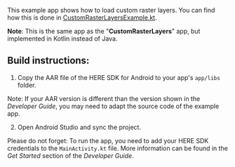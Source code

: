 This example app shows how to load custom raster layers. You can find how this is done in [CustomRasterLayersExample.kt](app/src/main/java/com/here/sdk/customrasterlayers/CustomRasterLayersExample.kt).

**Note**: This is the same app as the "**CustomRasterLayers**" app, but implemented in Kotlin instead of Java.

Build instructions:
-------------------

1) Copy the AAR file of the HERE SDK for Android to your app's `app/libs` folder.

Note: If your AAR version is different than the version shown in the _Developer Guide_, you may need to adapt the source code of the example app.

2) Open Android Studio and sync the project.

Please do not forget: To run the app, you need to add your HERE SDK credentials to the `MainActivity.kt` file. More information can be found in the _Get Started_ section of the _Developer Guide_.
